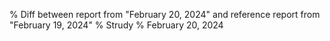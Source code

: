 % Diff between report from "February 20, 2024" and reference report from "February 19, 2024"
% Strudy
% February 20, 2024


